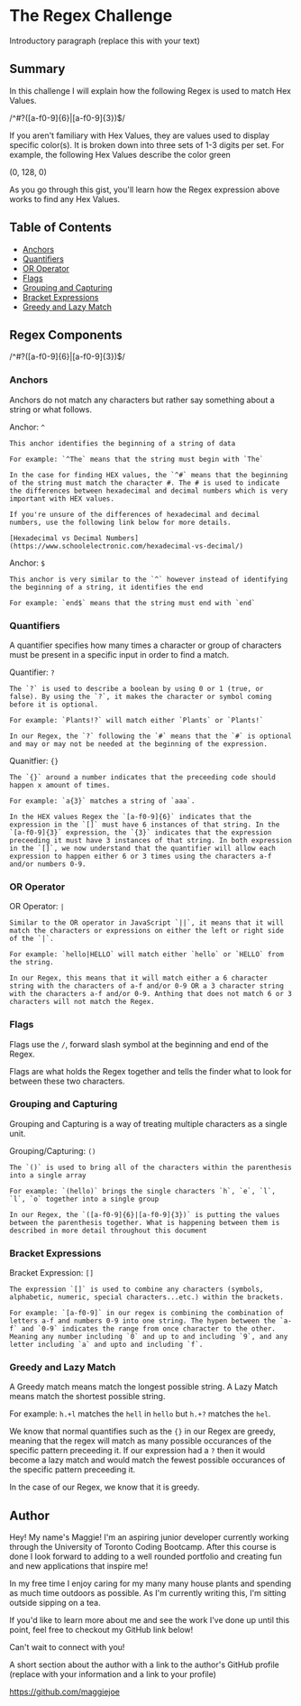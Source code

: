 # The Regex Challenge

Introductory paragraph (replace this with your text)

## Summary

In this challenge I will explain how the following Regex is used to match Hex Values. 

/^#?([a-f0-9]{6}|[a-f0-9]{3})$/

If you aren't familiary with Hex Values, they are values used to display specific color(s). It is broken down into three sets of 1-3 digits per set. For example, the following Hex Values describe the color green 

(0, 128, 0)

As you go through this gist, you'll learn how the Regex expression above works to find any Hex Values.

## Table of Contents

- [Anchors](#anchors)
- [Quantifiers](#quantifiers)
- [OR Operator](#or-operator)
- [Flags](#flags)
- [Grouping and Capturing](#grouping-and-capturing)
- [Bracket Expressions](#bracket-expressions)
- [Greedy and Lazy Match](#greedy-and-lazy-match)

## Regex Components

/^#?([a-f0-9]{6}|[a-f0-9]{3})$/

### Anchors 

Anchors do not match any characters but rather say something about a string or what follows.

Anchor: `^`

    This anchor identifies the beginning of a string of data

    For example: `^The` means that the string must begin with `The`

    In the case for finding HEX values, the `^#` means that the beginning of the string must match the character #. The # is used to indicate the differences between hexadecimal and decimal numbers which is very important with HEX values. 

    If you're unsure of the differences of hexadecimal and decimal numbers, use the following link below for more details.

    [Hexadecimal vs Decimal Numbers](https://www.schoolelectronic.com/hexadecimal-vs-decimal/)

Anchor: `$`

    This anchor is very similar to the `^` however instead of identifying the beginning of a string, it identifies the end

    For example: `end$` means that the string must end with `end`

### Quantifiers

A quantifier specifies how many times a character or group of characters must be present in a specific input in order to find a match. 

Quantifier: `?`

    The `?` is used to describe a boolean by using 0 or 1 (true, or false). By using the `?`, it makes the character or symbol coming before it is optional.

    For example: `Plants!?` will match either `Plants` or `Plants!` 

    In our Regex, the `?` following the `#` means that the `#` is optional and may or may not be needed at the beginning of the expression.

Quanitfier: `{}`

    The `{}` around a number indicates that the preceeding code should happen x amount of times.

    For example: `a{3}` matches a string of `aaa`.

    In the HEX values Regex the `[a-f0-9]{6}` indicates that the expression in the `[]` must have 6 instances of that string. In the `[a-f0-9]{3}` expression, the `{3}` indicates that the expression preceeding it must have 3 instances of that string. In both expression in the `[]`, we now understand that the quantifier will allow each expression to happen either 6 or 3 times using the characters a-f and/or numbers 0-9.

### OR Operator

OR Operator: `|`

    Similar to the OR operator in JavaScript `||`, it means that it will match the characters or expressions on either the left or right side of the `|`.

    For example: `hello|HELLO` will match either `hello` or `HELLO` from the string.

    In our Regex, this means that it will match either a 6 character string with the characters of a-f and/or 0-9 OR a 3 character string with the characters a-f and/or 0-9. Anthing that does not match 6 or 3 characters will not match the Regex.

### Flags

Flags use the `/`, forward slash symbol at the beginning and end of the Regex.

Flags are what holds the Regex together and tells the finder what to look for between these two characters.

### Grouping and Capturing

Grouping and Capturing is a way of treating multiple characters as a single unit.

Grouping/Capturing: `()`

    The `()` is used to bring all of the characters within the parenthesis into a single array

    For example: `(hello)` brings the single characters `h`, `e`, `l`, `l`, `o` together into a single group

    In our Regex, the `([a-f0-9]{6}|[a-f0-9]{3})` is putting the values between the parenthesis together. What is happening between them is described in more detail throughout this document

### Bracket Expressions

Bracket Expression: `[]`

    The expression `[]` is used to combine any characters (symbols, alphabetic, numeric, special characters...etc.) within the brackets.

    For example: `[a-f0-9]` in our regex is combining the combination of letters a-f and numbers 0-9 into one string. The hypen between the `a-f` and `0-9` indicates the range from once character to the other. Meaning any number including `0` and up to and including `9`, and any letter including `a` and upto and including `f`.

### Greedy and Lazy Match

A Greedy match means match the longest possible string. A Lazy Match means match the shortest possible string. 

For example: `h.+l` matches the `hell` in `hello` but `h.+?` matches the `hel`.

We know that normal quantifies such as the `{}` in our Regex are greedy, meaning that the regex will match as many possible occurances of the specific pattern preceeding it. If our expression had a `?` then it would become a lazy match and would match the fewest possible occurances of the specific pattern preceeding it. 

In the case of our Regex, we know that it is greedy.

## Author

Hey! My name's Maggie! I'm an aspiring junior developer currently working through the University of Toronto Coding Bootcamp. After this course is done I look forward to adding to a well rounded portfolio and creating fun and new applications that inspire me!

In my free time I enjoy caring for my many many house plants and spending as much time outdoors as possible. As I'm currently writing this, I'm sitting outside sipping on a tea. 

If you'd like to learn more about me and see the work I've done up until this point, feel free to checkout my GitHub link below!

Can't wait to connect with you!

A short section about the author with a link to the author's GitHub profile (replace with your information and a link to your profile)

https://github.com/maggiejoe